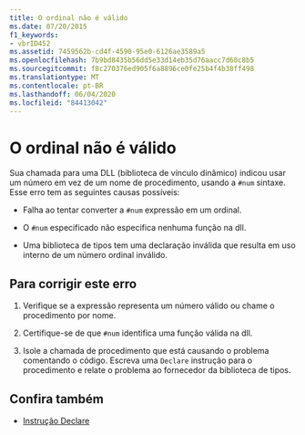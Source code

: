 ```yaml
---
title: O ordinal não é válido
ms.date: 07/20/2015
f1_keywords:
- vbrID452
ms.assetid: 7459562b-cd4f-4590-95e0-6126ae3589a5
ms.openlocfilehash: 7b9bd8435b56dd5e33d14eb35d76aacc7d60c8b5
ms.sourcegitcommit: f8c270376ed905f6a8896ce0fe25b4f4b38ff498
ms.translationtype: MT
ms.contentlocale: pt-BR
ms.lasthandoff: 06/04/2020
ms.locfileid: "84413042"
---
```

# <a name="ordinal-is-not-valid"></a>O ordinal não é válido
Sua chamada para uma DLL (biblioteca de vínculo dinâmico) indicou usar um número em vez de um nome de procedimento, usando a `#num` sintaxe. Esse erro tem as seguintes causas possíveis:  
  
- Falha ao tentar converter a `#num` expressão em um ordinal.  
  
- O `#num` especificado não especifica nenhuma função na dll.  
  
- Uma biblioteca de tipos tem uma declaração inválida que resulta em uso interno de um número ordinal inválido.  
  
## <a name="to-correct-this-error"></a>Para corrigir este erro  
  
1. Verifique se a expressão representa um número válido ou chame o procedimento por nome.  
  
2. Certifique-se de que `#num` identifica uma função válida na dll.  
  
3. Isole a chamada de procedimento que está causando o problema comentando o código. Escreva uma `Declare` instrução para o procedimento e relate o problema ao fornecedor da biblioteca de tipos.  
  
## <a name="see-also"></a>Confira também

- [Instrução Declare](../statements/declare-statement.md)
